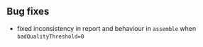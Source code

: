 ## Bug fixes

- fixed inconsistency in report and behaviour in `assemble` when `badQualityThreshold=0`
